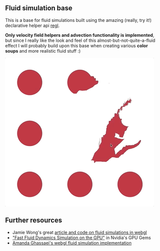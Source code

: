 ## Fluid simulation base

This is a base for fluid simulations built using the amazing (really, try it!) declarative helper api [regl](https://regl.party).

**Only velocity field helpers and advection functionality is implemented**, but since I really like the look and feel of this almost-but-not-quite-a-fluid effect I will probably build upon this base when creating various **color soups** and more realistic fluid stuff :)

![Example](/assets/example.gif?raw=true "Example")

## Further resources

- Jamie Wong's great [article and code on fluid simulations in webgl](http://jamie-wong.com/2016/08/05/webgl-fluid-simulation/)
- ["Fast Fluid Dynamics Simulation on the GPU"](https://developer.nvidia.com/gpugems/GPUGems/gpugems_ch38.html) in Nvidia's GPU Gems
- [Amanda Ghassaei's webgl fluid simulation implementation](https://github.com/amandaghassaei/FluidSimulation)

